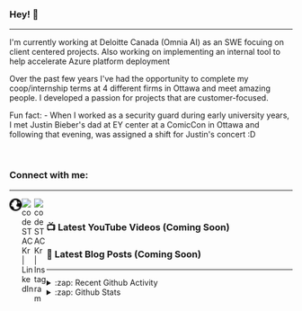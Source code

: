 ### Hey! 👋
---
I'm currently working at Deloitte Canada (Omnia AI) as an SWE focuing on client centered projects. Also working on implementing an internal tool to help accelerate Azure platform deployment

Over the past few years I've had the opportunity to complete my coop/internship terms at 4 different firms in Ottawa and meet amazing people. I developed a passion for projects that are customer-focused. 

Fun fact: - When I worked as a security guard during early university years, I met Justin Bieber's dad at EY center at a ComicCon in Ottawa and following that evening, was assigned a shift for Justin's concert :D 


<br />

### Connect with me:
---
[<img align="left" alt="codeSTACKr.com" width="22px" src="https://raw.githubusercontent.com/iconic/open-iconic/master/svg/globe.svg" />][website]
<!-- [<img align="left" alt="codeSTACKr | YouTube" width="22px" src="https://cdn.jsdelivr.net/npm/simple-icons@v3/icons/youtube.svg" />][youtube] -->
<!-- [<img align="left" alt="codeSTACKr | Twitter" width="22px" src="https://cdn.jsdelivr.net/npm/simple-icons@v3/icons/twitter.svg" />][twitter] -->
[<img align="left" alt="codeSTACKr | LinkedIn" width="22px" src="https://cdn.jsdelivr.net/npm/simple-icons@v3/icons/linkedin.svg" />][linkedin]
[<img align="left" alt="codeSTACKr | Instagram" width="22px" src="https://cdn.jsdelivr.net/npm/simple-icons@v3/icons/instagram.svg" />][instagram]


[website]: https://fahadhayat.life
<!-- [twitter]: https://twitter.com/codeSTACKr -->
<!-- [youtube]: https://youtube.com/codeSTACKr -->
[instagram]: https://instagram.com/fahoodii_h
[linkedin]: https://linkedin.com/in/fahdhayat
<br />


### 📺 Latest YouTube Videos (Coming Soon)

<!-- YOUTUBE:START -->
<!-- YOUTUBE:END -->


### 📕 Latest Blog Posts (Coming Soon)

<!-- BLOG-POST-LIST:START -->
<!-- BLOG-POST-LIST:END -->

--- 
<details>
  <summary>:zap: Recent Github Activity</summary>
  
<!--START_SECTION:activity-->
<!--END_SECTION:activity-->

</details>

<details>
  <summary>:zap: Github Stats</summary>

  <img align="left" alt="codeSTACKr's Github Stats" src="https://github-readme-stats.codestackr.vercel.app/api?username=businessglitch&show_icons=true&hide_border=true" />

</details>